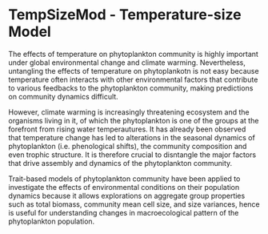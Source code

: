 # TempSizeMod - Temperature-size Model

The effects of temperature on phytoplankton community is highly important under global environmental change and climate warming. Nevertheless, untangling the effects of temperature on phytoplankotn is not easy because temperature often interacts with other environmental factors that contribute to various feedbacks to the phytoplankton community, making predictions on community dynamics difficult.

However, climate warming is increasingly threatening ecosystem and the organisms living in it, of which the phytoplankton is one of the groups at the forefront from rising water temperautures. It has already been observed that temperature change has led to alterations in the seasonal dynamics of phytoplankton (i.e. phenological shifts), the community composition and even trophic structure. It is therefore crucial to disntangle the major factors that drive assembly and dynamics of the phytoplankton community.

Trait-based models of phytoplankton community have been applied to investigate the effects of environmental conditions on their population dynamics because it allows explorations on aggregate group properties such as total biomass, community mean cell size, and size variances, hence is useful for understanding changes in macroecological pattern of the phytoplankton population.

